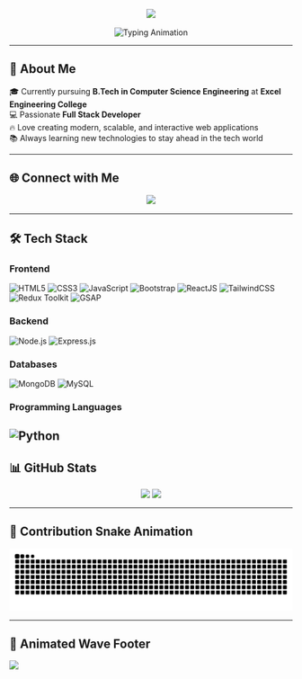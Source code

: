 <!-- Profile README for Aman Kumar -->

<!-- Glassmorphism Gradient Header -->
<p align="center">
  <img src="https://capsule-render.vercel.app/api?type=rect&color=gradient&text=Aman%20Kumar&fontAlign=50&fontSize=40&textBg=true&height=150&animation=fadeIn" />
</p>

<!-- Typing SVG Animation -->
<p align="center">
  <img src="https://readme-typing-svg.demolab.com?font=Fira+Code&size=26&pause=1000&color=FF6EC7&center=true&vCenter=true&width=600&lines=Hi+%F0%9F%91%8B%2C+I'm+Aman+Kumar;React+%7C+Python+%7C+JavaScript;Always+Learning+New+Things!" alt="Typing Animation" />
</p>

---

## 🚀 About Me  
🎓 Currently pursuing **B.Tech in Computer Science Engineering** at **Excel Engineering College**  
💻 Passionate **Full Stack Developer**  
🔥 Love creating modern, scalable, and interactive web applications  
📚 Always learning new technologies to stay ahead in the tech world  

---

## 🌐 Connect with Me

<p align="center">
  <a href="https://www.linkedin.com/in/aman-kumar-4a9876315?utm_source=share&utm_campaign=share_via&utm_content=profile&utm_medium=android_app" target="_blank">
    <img src="https://img.shields.io/badge/LinkedIn-0077b5?style=for-the-badge&logo=linkedin&logoColor=white" />
  </a>
  <!-- Skipped GeeksforGeeks -->
  <!-- Skipped LeetCode -->
  <!-- Skipped HackerRank -->
  <!-- Skipped HackerEarth -->
</p>

---

## 🛠 Tech Stack

### **Frontend**
![HTML5](https://img.shields.io/badge/-HTML5-E34F26?style=for-the-badge&logo=html5&logoColor=white)
![CSS3](https://img.shields.io/badge/-CSS3-1572B6?style=for-the-badge&logo=css3&logoColor=white)
![JavaScript](https://img.shields.io/badge/-JavaScript-F7DF1E?style=for-the-badge&logo=javascript&logoColor=black)
![Bootstrap](https://img.shields.io/badge/-Bootstrap-563D7C?style=for-the-badge&logo=bootstrap&logoColor=white)
![ReactJS](https://img.shields.io/badge/-React-61DAFB?style=for-the-badge&logo=react&logoColor=black)
![TailwindCSS](https://img.shields.io/badge/-TailwindCSS-38B2AC?style=for-the-badge&logo=tailwind-css&logoColor=white)
![Redux Toolkit](https://img.shields.io/badge/-Redux_Toolkit-764ABC?style=for-the-badge&logo=redux&logoColor=white)
![GSAP](https://img.shields.io/badge/-GSAP-88CE02?style=for-the-badge&logo=greensock&logoColor=white)

### **Backend**
![Node.js](https://img.shields.io/badge/-Node.js-339933?style=for-the-badge&logo=node.js&logoColor=white)
![Express.js](https://img.shields.io/badge/-Express.js-000000?style=for-the-badge&logo=express)

### **Databases**
![MongoDB](https://img.shields.io/badge/-MongoDB-47A248?style=for-the-badge&logo=mongodb&logoColor=white)
![MySQL](https://img.shields.io/badge/-MySQL-4479A1?style=for-the-badge&logo=mysql&logoColor=white)

### **Programming Languages**
![Python](https://img.shields.io/badge/-Python-3776AB?style=for-the-badge&logo=python&logoColor=white)
---

## 📊 GitHub Stats  
<p align="center">
  <img src="https://github-readme-stats.vercel.app/api?username=amankumar8084-web&show_icons=true&theme=radical" height="165" />
  <img src="https://github-readme-streak-stats.herokuapp.com/?user=amankumar8084-web&theme=radical" height="165" />
</p>

---

## 🐍 Contribution Snake Animation
<p align="center">
  <picture>
    <source media="(prefers-color-scheme: dark)" srcset="https://raw.githubusercontent.com/amankumar8084-web/amankumar8084-web/output/github-contribution-grid-snake-dark.svg" />
    <source media="(prefers-color-scheme: light)" srcset="https://raw.githubusercontent.com/amankumar8084-web/amankumar8084-web/output/github-contribution-grid-snake.svg" />
    <img alt="github-snake" src="https://raw.githubusercontent.com/amankumar8084-web/amankumar8084-web/output/github-contribution-grid-snake.svg" />
  </picture>
</p>

---

## 🌊 Animated Wave Footer
<img src="https://capsule-render.vercel.app/api?type=waving&color=gradient&height=100&section=footer"/>

